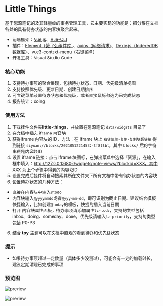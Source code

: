 # Little Things

 基于思源笔记的及其轻量级的事务管理工具，它主要实现的功能是：把分散在文档各处的具有待办状态的内容块聚合起来。

- 前端框架：[Vue.js](https://v3.cn.vuejs.org/)、[Vue-CLI](https://cli.vuejs.org/)
- 插件：[Element（饿了么组件库）](https://element-plus.gitee.io/#/zh-CN)、[axios（网络请求）](https://github.com/axios/axios)、[Dexie.js（IndexedDB 数据库）](https://dexie.org/)、vue3-context-menu（右键菜单）
- 开发工具：Visual Studio Code

### 核心功能

1. 支持待办事项的聚合展现，包括待办状态、日期、优先级清单视图
2. 支持按照优先级、更新日期、创建日期排序
3. 可右键菜单设置待办状态和优先级，或者直接鼠标勾选为已完成状态
4. 报告统计：doing

### 使用方法

1. 下载挂件文件夹**little-things**，并放置在思源笔记 `data/widgets` 目录下
2. 在文档中插入 iframe 内容块
3. 获得iframe 内容块的 ID，方法：在 iframe 块上 `右键菜单-复制-复制块超链接` 得到链接 `siyuan://blocks/20210512214532-tf8tlbt`，其中 `blocks/` 后的字符串便是内容块ID
3. 设置 iframe 链接：点击 iframe 块图标，在弹出菜单中选择「资源」，在输入框中填入：http://127.0.0.1:6806/widgets/note-views/?blockid=XXX，其中 XXX 为上个步骤中得到的内容块ID
4. 设置完成后挂件将自动搜索其所在文件夹下所有文档中带有待办状态的内容块
5. 设置待办状态的几种方法：
- 直接在内容块中输入`@todo`
- 内容块输入`@yyyymmdd`或者`@yyy-mm-dd`，即可识别为截止日期。建议结合模板快捷输入，比如创建`@today`的模板，快捷的插入当前日期
- 打开 内容块属性面板，待办事项请添加属性`lz-todo`，支持的类型包括 inbox、doing、someday、done，优先级请输入`lz-priority`，支持的类型包括 P0-P3
6. 结合 **toy** 主题可以在文档中直观的看到待办和优先级状态

### 提示

- 如果待办事项超过一定数量（具体多少没测过），可能会有一定的加载时长，建议定期清理已完成的事项


   
### 预览图

![preview](https://raw.githubusercontent.com/langzhou/siyuan-note/main/widget/little-things/preview.png) 

![preview](https://raw.githubusercontent.com/langzhou/siyuan-note/main/widget/little-things/preview2.png) 